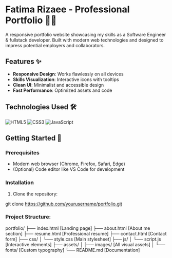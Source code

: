 # Fatima Rizaee - Professional Portfolio 👩‍💻

A responsive portfolio website showcasing my skills as a Software Engineer & fullstack developer. Built with modern web technologies and designed to impress potential employers and collaborators.

## Features ✨

- **Responsive Design**: Works flawlessly on all devices
- **Skills Visualization**: Interactive icons with tooltips
- **Clean UI**: Minimalist and accessible design
- **Fast Performance**: Optimized assets and code

## Technologies Used 🛠️

![HTML5](https://img.shields.io/badge/HTML5-E34F26?style=for-the-badge&logo=html5&logoColor=white)
![CSS3](https://img.shields.io/badge/CSS3-1572B6?style=for-the-badge&logo=css3&logoColor=white)
![JavaScript](https://img.shields.io/badge/JavaScript-F7DF1E?style=for-the-badge&logo=javascript&logoColor=black)

## Getting Started 🚀

### Prerequisites

- Modern web browser (Chrome, Firefox, Safari, Edge)
- (Optional) Code editor like VS Code for development

### Installation

1. Clone the repository:

git clone https://github.com/yourusername/portfolio.git

### Project Structure:

portfolio/
├── index.html          [Landing page]
├── about.html          [About me section]
├── resume.html         [Professional resume]
├── contact.html        [Contact form]
├── css/
│   └── style.css       [Main stylesheet]
├── js/
│   └── script.js       [Interactive elements]
├── assets/
│   ├── images/         [All visual assets]
│   └── fonts/          [Custom typography]
└── README.md           [Documentation]
